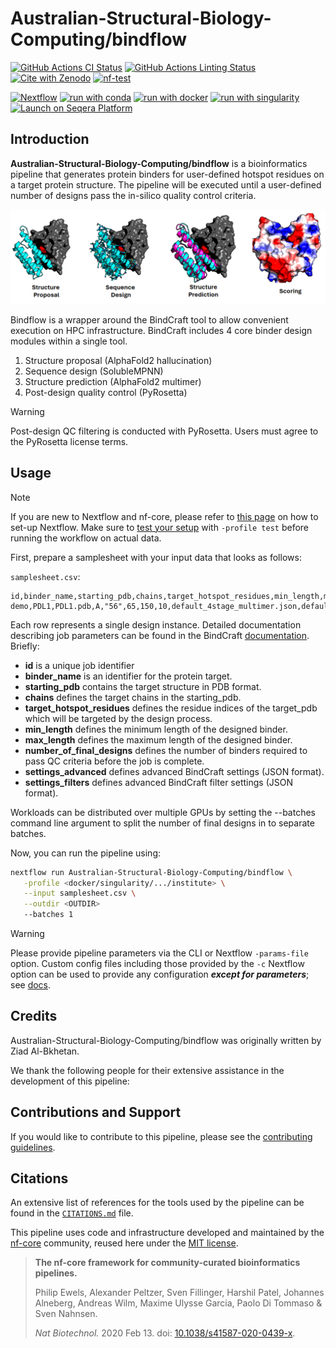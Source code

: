 

# Australian-Structural-Biology-Computing/bindflow

[![GitHub Actions CI Status](https://github.com/Australian-Structural-Biology-Computing/bindflow/actions/workflows/ci.yml/badge.svg)](https://github.com/Australian-Structural-Biology-Computing/bindflow/actions/workflows/ci.yml)
[![GitHub Actions Linting Status](https://github.com/Australian-Structural-Biology-Computing/bindflow/actions/workflows/linting.yml/badge.svg)](https://github.com/Australian-Structural-Biology-Computing/bindflow/actions/workflows/linting.yml)[![Cite with Zenodo](http://img.shields.io/badge/DOI-10.5281/zenodo.XXXXXXX-1073c8?labelColor=000000)](https://doi.org/10.5281/zenodo.XXXXXXX)
[![nf-test](https://img.shields.io/badge/unit_tests-nf--test-337ab7.svg)](https://www.nf-test.com)

[![Nextflow](https://img.shields.io/badge/nextflow%20DSL2-%E2%89%A524.04.2-23aa62.svg)](https://www.nextflow.io/)
[![run with conda](http://img.shields.io/badge/run%20with-conda-3EB049?labelColor=000000&logo=anaconda)](https://docs.conda.io/en/latest/)
[![run with docker](https://img.shields.io/badge/run%20with-docker-0db7ed?labelColor=000000&logo=docker)](https://www.docker.com/)
[![run with singularity](https://img.shields.io/badge/run%20with-singularity-1d355c.svg?labelColor=000000)](https://sylabs.io/docs/)
[![Launch on Seqera Platform](https://img.shields.io/badge/Launch%20%F0%9F%9A%80-Seqera%20Platform-%234256e7)](https://cloud.seqera.io/launch?pipeline=https://github.com/Australian-Structural-Biology-Computing/bindflow)

## Introduction

**Australian-Structural-Biology-Computing/bindflow** is a bioinformatics pipeline that generates protein binders for user-defined hotspot residues on a target protein structure.
The pipeline will be executed until a user-defined number of designs pass the in-silico quality control criteria.

<!-- TODO nf-core:
   Complete this sentence with a 2-3 sentence summary of what types of data the pipeline ingests, a brief overview of the
   major pipeline sections and the types of output it produces. You're giving an overview to someone new
   to nf-core here, in 15-20 seconds. For an example, see https://github.com/nf-core/rnaseq/blob/master/README.md#introduction
-->

<!-- TODO nf-core: Include a figure that guides the user through the major workflow steps. Many nf-core
     workflows use the "tube map" design for that. See https://nf-co.re/docs/contributing/design_guidelines#examples for examples.   -->
<!-- TODO nf-core: Fill in short bullet-pointed list of the default steps in the pipeline -->

![bindflow workflow](docs/images/bindflow-img.png)

Bindflow is a wrapper around the BindCraft tool to allow convenient execution on HPC infrastructure. BindCraft includes 4 core binder design modules within a single tool.
1. Structure proposal (AlphaFold2 hallucination)
2. Sequence design (SolubleMPNN)
3. Structure prediction (AlphaFold2 multimer)
4. Post-design quality control (PyRosetta)
> [!WARNING]
Post-design QC filtering is conducted with PyRosetta. Users must agree to the PyRosetta license terms.

## Usage

> [!NOTE]
> If you are new to Nextflow and nf-core, please refer to [this page](https://nf-co.re/docs/usage/installation) on how to set-up Nextflow. Make sure to [test your setup](https://nf-co.re/docs/usage/introduction#how-to-run-a-pipeline) with `-profile test` before running the workflow on actual data.

<!-- TODO nf-core: Describe the minimum required steps to execute the pipeline, e.g. how to prepare samplesheets.
     Explain what rows and columns represent. For instance (please edit as appropriate):

First, prepare a samplesheet with your input data that looks as follows:

`samplesheet.csv`:

```csv
sample,fastq_1,fastq_2
CONTROL_REP1,AEG588A1_S1_L002_R1_001.fastq.gz,AEG588A1_S1_L002_R2_001.fastq.gz
```

Each row represents a fastq file (single-end) or a pair of fastq files (paired end).

-->
First, prepare a samplesheet with your input data that looks as follows:

`samplesheet.csv`:

```csv
id,binder_name,starting_pdb,chains,target_hotspot_residues,min_length,max_length,number_of_final_designs,settings_advanced,settings_filters
demo,PDL1,PDL1.pdb,A,"56",65,150,10,default_4stage_multimer.json,default_filters.json
```

Each row represents a single design instance. Detailed documentation describing job parameters can be found in the BindCraft [documentation](https://github.com/martinpacesa/BindCraft).
Briefly: 
- **id** is a unique job identifier
- **binder_name** is an identifier for the protein target.
- **starting_pdb** contains the target structure in PDB format.
- **chains** defines the target chains in the starting_pdb.
- **target_hotspot_residues** defines the residue indices of the target_pdb which will be targeted by the design process.
- **min_length** defines the minimum length of the designed binder.
- **max_length** defines the maximum length of the designed binder.
- **number_of_final_designs** defines the number of binders required to pass QC criteria before the job is complete.
- **settings_advanced** defines advanced BindCraft settings (JSON format).
- **settings_filters** defines advanced BindCraft filter settings (JSON format).

Workloads can be distributed over multiple GPUs by setting the --batches <n> command line argument to split the number of final designs in to separate batches.

Now, you can run the pipeline using:

<!-- TODO nf-core: update the following command to include all required parameters for a minimal example -->

```bash
nextflow run Australian-Structural-Biology-Computing/bindflow \
   -profile <docker/singularity/.../institute> \
   --input samplesheet.csv \
   --outdir <OUTDIR>
   --batches 1
```

> [!WARNING]
> Please provide pipeline parameters via the CLI or Nextflow `-params-file` option. Custom config files including those provided by the `-c` Nextflow option can be used to provide any configuration _**except for parameters**_; see [docs](https://nf-co.re/docs/usage/getting_started/configuration#custom-configuration-files).

## Credits

Australian-Structural-Biology-Computing/bindflow was originally written by Ziad Al-Bkhetan.

We thank the following people for their extensive assistance in the development of this pipeline:

<!-- TODO nf-core: If applicable, make list of people who have also contributed -->

## Contributions and Support

If you would like to contribute to this pipeline, please see the [contributing guidelines](.github/CONTRIBUTING.md).

## Citations

<!-- TODO nf-core: Add citation for pipeline after first release. Uncomment lines below and update Zenodo doi and badge at the top of this file. -->
<!-- If you use Australian-Structural-Biology-Computing/bindflow for your analysis, please cite it using the following doi: [10.5281/zenodo.XXXXXX](https://doi.org/10.5281/zenodo.XXXXXX) -->

<!-- TODO nf-core: Add bibliography of tools and data used in your pipeline -->

An extensive list of references for the tools used by the pipeline can be found in the [`CITATIONS.md`](CITATIONS.md) file.

This pipeline uses code and infrastructure developed and maintained by the [nf-core](https://nf-co.re) community, reused here under the [MIT license](https://github.com/nf-core/tools/blob/main/LICENSE).

> **The nf-core framework for community-curated bioinformatics pipelines.**
>
> Philip Ewels, Alexander Peltzer, Sven Fillinger, Harshil Patel, Johannes Alneberg, Andreas Wilm, Maxime Ulysse Garcia, Paolo Di Tommaso & Sven Nahnsen.
>
> _Nat Biotechnol._ 2020 Feb 13. doi: [10.1038/s41587-020-0439-x](https://dx.doi.org/10.1038/s41587-020-0439-x).
